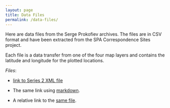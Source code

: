 ```yaml
---
layout: page
title: Data Files
permalink: /data-files/
---
```


Here are data files from the Serge Prokofiev archives.
The files are in CSV format and have been extracted from the SPA Correspondence Sites project.

Each file is a data transfer from one of the four map layers and contains the latitude and longitude for the plotted locations.

_Files_:

* <a href="https://spa-data.github.io/spa-data/textfiles/xml/series2/subseries_II-1.xml">link to Series 2 XML file</a>

* The same link using [markdown](https://spa-data.github.io/spa-data/textfiles/xml/series2/subseries_II-1.xml).

* A relative link to the [same file](../textfiles/xml/series2/subseries_II-1.xml).
